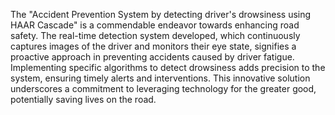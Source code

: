 The "Accident Prevention System by detecting driver's drowsiness using HAAR Cascade" is a commendable endeavor towards enhancing road safety. The real-time detection system developed, which continuously captures images of the driver and monitors their eye state, signifies a proactive approach in preventing accidents caused by driver fatigue. Implementing specific algorithms to detect drowsiness adds precision to the system, ensuring timely alerts and interventions. This innovative solution underscores a commitment to leveraging technology for the greater good, potentially saving lives on the road.

